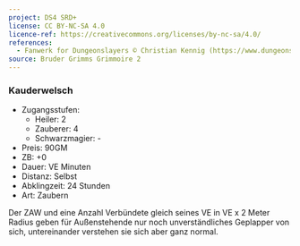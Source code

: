 ```yaml
---
project: DS4 SRD+
license: CC BY-NC-SA 4.0
licence-ref: https://creativecommons.org/licenses/by-nc-sa/4.0/
references: 
  - Fanwerk for Dungeonslayers © Christian Kennig (https://www.dungeonslayers.net/)
source: Bruder Grimms Grimmoire 2
---
```


### Kauderwelsch

- Zugangsstufen:
  - Heiler: 2
  - Zauberer: 4
  - Schwarzmagier: -
- Preis: 90GM
- ZB: +0
- Dauer: VE Minuten
- Distanz: Selbst
- Abklingzeit: 24 Stunden
- Art: Zaubern

Der ZAW und eine Anzahl Verbündete gleich seines VE in VE x 2 Meter Radius geben für Außenstehende nur noch unverständliches Geplapper von sich, untereinander verstehen sie sich aber ganz normal.

